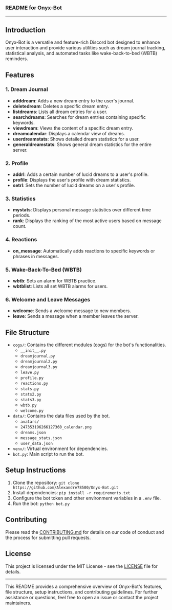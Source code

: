### README for Onyx-Bot

---

## Introduction

Onyx-Bot is a versatile and feature-rich Discord bot designed to enhance user interaction and provide various utilities such as dream journal tracking, statistical analysis, and automated tasks like wake-back-to-bed (WBTB) reminders.

## Features

### 1. Dream Journal
- **adddream**: Adds a new dream entry to the user's journal.
- **deletedream**: Deletes a specific dream entry.
- **listdreams**: Lists all dream entries for a user.
- **searchdreams**: Searches for dream entries containing specific keywords.
- **viewdream**: Views the content of a specific dream entry.
- **dreamcalendar**: Displays a calendar view of dreams.
- **userdreamstats**: Shows detailed dream statistics for a user.
- **generaldreamstats**: Shows general dream statistics for the entire server.

### 2. Profile
- **addrl**: Adds a certain number of lucid dreams to a user's profile.
- **profile**: Displays the user's profile with dream statistics.
- **setrl**: Sets the number of lucid dreams on a user's profile.

### 3. Statistics
- **mystats**: Displays personal message statistics over different time periods.
- **rank**: Displays the ranking of the most active users based on message count.

### 4. Reactions
- **on_message**: Automatically adds reactions to specific keywords or phrases in messages.

### 5. Wake-Back-To-Bed (WBTB)
- **wbtb**: Sets an alarm for WBTB practice.
- **wbtblist**: Lists all set WBTB alarms for users.

### 6. Welcome and Leave Messages
- **welcome**: Sends a welcome message to new members.
- **leave**: Sends a message when a member leaves the server.

## File Structure

- `cogs/`: Contains the different modules (cogs) for the bot's functionalities.
  - `__init__.py`
  - `dreamjournal.py`
  - `dreamjournal2.py`
  - `dreamjournal3.py`
  - `leave.py`
  - `profile.py`
  - `reactions.py`
  - `stats.py`
  - `stats2.py`
  - `stats3.py`
  - `wbtb.py`
  - `welcome.py`
- `data/`: Contains the data files used by the bot.
  - `avatars/`
  - `247353196266127360_calendar.png`
  - `dreams.json`
  - `message_stats.json`
  - `user_data.json`
- `venv/`: Virtual environment for dependencies.
- `bot.py`: Main script to run the bot.

## Setup Instructions

1. Clone the repository: `git clone https://github.com/Alexandre78500/Onyx-Bot.git`
2. Install dependencies: `pip install -r requirements.txt`
3. Configure the bot token and other environment variables in a `.env` file.
4. Run the bot: `python bot.py`

## Contributing

Please read the [CONTRIBUTING.md](CONTRIBUTING.md) for details on our code of conduct and the process for submitting pull requests.

## License

This project is licensed under the MIT License - see the [LICENSE](LICENSE) file for details.

---

This README provides a comprehensive overview of Onyx-Bot's features, file structure, setup instructions, and contributing guidelines. For further assistance or questions, feel free to open an issue or contact the project maintainers.